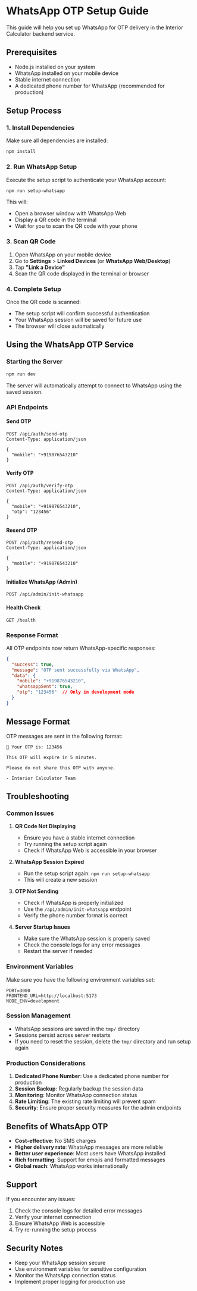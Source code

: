 # WhatsApp OTP Setup Guide

This guide will help you set up WhatsApp for OTP delivery in the Interior Calculator backend service.

## Prerequisites

- Node.js installed on your system
- WhatsApp installed on your mobile device
- Stable internet connection
- A dedicated phone number for WhatsApp (recommended for production)

## Setup Process

### 1. Install Dependencies

Make sure all dependencies are installed:

```bash
npm install
```

### 2. Run WhatsApp Setup

Execute the setup script to authenticate your WhatsApp account:

```bash
npm run setup-whatsapp
```

This will:
- Open a browser window with WhatsApp Web
- Display a QR code in the terminal
- Wait for you to scan the QR code with your phone

### 3. Scan QR Code

1. Open WhatsApp on your mobile device
2. Go to **Settings** > **Linked Devices** (or **WhatsApp Web/Desktop**)
3. Tap **"Link a Device"**
4. Scan the QR code displayed in the terminal or browser

### 4. Complete Setup

Once the QR code is scanned:
- The setup script will confirm successful authentication
- Your WhatsApp session will be saved for future use
- The browser will close automatically

## Using the WhatsApp OTP Service

### Starting the Server

```bash
npm run dev
```

The server will automatically attempt to connect to WhatsApp using the saved session.

### API Endpoints

#### Send OTP
```
POST /api/auth/send-otp
Content-Type: application/json

{
  "mobile": "+919876543210"
}
```

#### Verify OTP
```
POST /api/auth/verify-otp
Content-Type: application/json

{
  "mobile": "+919876543210",
  "otp": "123456"
}
```

#### Resend OTP
```
POST /api/auth/resend-otp
Content-Type: application/json

{
  "mobile": "+919876543210"
}
```

#### Initialize WhatsApp (Admin)
```
POST /api/admin/init-whatsapp
```

#### Health Check
```
GET /health
```

### Response Format

All OTP endpoints now return WhatsApp-specific responses:

```json
{
  "success": true,
  "message": "OTP sent successfully via WhatsApp",
  "data": {
    "mobile": "+919876543210",
    "whatsappSent": true,
    "otp": "123456"  // Only in development mode
  }
}
```

## Message Format

OTP messages are sent in the following format:

```
🔐 Your OTP is: 123456

This OTP will expire in 5 minutes.

Please do not share this OTP with anyone.

- Interior Calculator Team
```

## Troubleshooting

### Common Issues

1. **QR Code Not Displaying**
   - Ensure you have a stable internet connection
   - Try running the setup script again
   - Check if WhatsApp Web is accessible in your browser

2. **WhatsApp Session Expired**
   - Run the setup script again: `npm run setup-whatsapp`
   - This will create a new session

3. **OTP Not Sending**
   - Check if WhatsApp is properly initialized
   - Use the `/api/admin/init-whatsapp` endpoint
   - Verify the phone number format is correct

4. **Server Startup Issues**
   - Make sure the WhatsApp session is properly saved
   - Check the console logs for any error messages
   - Restart the server if needed

### Environment Variables

Make sure you have the following environment variables set:

```env
PORT=3000
FRONTEND_URL=http://localhost:5173
NODE_ENV=development
```

### Session Management

- WhatsApp sessions are saved in the `tmp/` directory
- Sessions persist across server restarts
- If you need to reset the session, delete the `tmp/` directory and run setup again

### Production Considerations

1. **Dedicated Phone Number**: Use a dedicated phone number for production
2. **Session Backup**: Regularly backup the session data
3. **Monitoring**: Monitor WhatsApp connection status
4. **Rate Limiting**: The existing rate limiting will prevent spam
5. **Security**: Ensure proper security measures for the admin endpoints

## Benefits of WhatsApp OTP

- **Cost-effective**: No SMS charges
- **Higher delivery rate**: WhatsApp messages are more reliable
- **Better user experience**: Most users have WhatsApp installed
- **Rich formatting**: Support for emojis and formatted messages
- **Global reach**: WhatsApp works internationally

## Support

If you encounter any issues:

1. Check the console logs for detailed error messages
2. Verify your internet connection
3. Ensure WhatsApp Web is accessible
4. Try re-running the setup process

## Security Notes

- Keep your WhatsApp session secure
- Use environment variables for sensitive configuration
- Monitor the WhatsApp connection status
- Implement proper logging for production use 